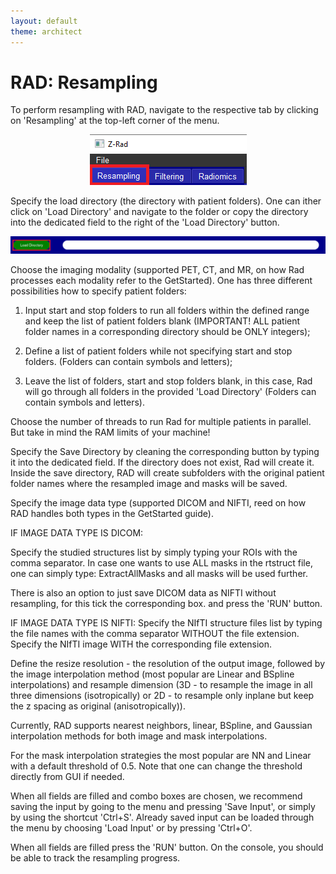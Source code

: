 ```yaml
---
layout: default
theme: architect
---
```

# RAD: Resampling

To perform resampling with RAD, navigate to the respective tab by clicking on 'Resampling' at the top-left corner of the menu.

<p align="center">
  <img src="f1.png" alt="Example Data Preparation" title="Data Preparation Example"/>
</p>

Specify the load directory (the directory with patient folders). One can ither click on 'Load Directory' and navigate to the folder or copy the directory into the dedicated field to the right of the 'Load Directory' button.

<p align="center">
  <img src="f2.png" alt="Example Data Preparation" title="Data Preparation Example"/>
</p>

Choose the imaging modality (supported PET, CT, and MR, on how Rad processes each modality refer to the GetStarted).
One has three different possibilities how to specify patient folders:

1) Input start and stop folders to run all folders within the defined range and keep the list of patient folders blank (IMPORTANT! ALL patient folder names in a corresponding directory should be ONLY integers);

2) Define a list of patient folders while not specifying start and stop folders. (Folders can contain symbols and letters);

3) Leave the list of folders, start and stop folders blank, in this case, Rad will go through all folders in the provided 'Load Directory' (Folders can contain symbols and letters).

Choose the number of threads to run Rad for multiple patients in parallel. But take in mind the RAM limits of your machine!

Specify the Save Directory by cleaning the corresponding button by typing it into the dedicated field. If the directory does not exist, Rad will create it. Inside the save directory, RAD will create subfolders with the original patient folder names where the resampled image and masks will be saved.

Specify the image data type (supported DICOM and NIFTI, reed on how RAD handles both types in the GetStarted guide).

IF IMAGE DATA TYPE IS DICOM: 

 Specify the studied structures list by simply typing your ROIs with the comma separator. In case one wants to use ALL masks in the rtstruct file, one can simply type: ExtractAllMasks and all masks will be used further.

 There is also an option to just save DICOM data as NIFTI without resampling, for this tick the corresponding box. and press the 'RUN' button. 

IF IMAGE DATA TYPE IS NIFTI:
 Specify the NIfTI structure files list by typing the file names with the comma separator WITHOUT the file extension.
 Specify the NIfTI image WITH the corresponding file extension.

Define the resize resolution - the resolution of the output image, followed by the image interpolation method (most popular are Linear and BSpline interpolations) and resample dimension (3D - to resample the image in all three dimensions (isotropically) or 2D - to resample only inplane but keep the z spacing as original (anisotropically)).

Currently, RAD supports nearest neighbors, linear, BSpline, and Gaussian interpolation methods for both image and mask interpolations.

For the mask interpolation strategies the most popular are NN and Linear with a default threshold of 0.5. Note that one can change the threshold directly from GUI if needed.

When all fields are filled and combo boxes are chosen, we recommend saving the input by going to the menu and pressing 'Save Input', or simply by using the shortcut 'Ctrl+S'. Already saved input can be loaded through the menu by choosing 'Load Input' or by pressing 'Ctrl+O'.

When all fields are filled press the 'RUN' button. On the console, you should be able to track the resampling progress.
